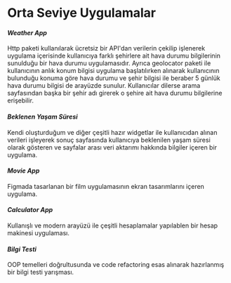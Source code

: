 # Orta Seviye Uygulamalar

#### *Weather App*
Http paketi kullanılarak ücretsiz bir API'dan verilerin çekilip işlenerek uygulama içerisinde kullanıcıya farklı şehirlere ait hava durumu bilgilerinin sunulduğu bir hava durumu uygulamasıdır. Ayrıca geolocator paketi ile kullanıcının anlık konum bilgisi uygulama başlatılırken alınarak kullanıcının bulunduğu konuma göre hava durumu ve şehir bilgisi ile beraber 5 günlük hava durumu bilgisi de arayüzde sunulur. Kullanıcılar dilerse arama sayfasından başka bir şehir adı girerek o şehire ait hava durumu bilgilerine erişebilir.

#### *Beklenen Yaşam Süresi*

Kendi oluşturduğum ve diğer çeşitli hazır widgetlar ile kullanıcıdan alınan verileri işleyerek sonuç sayfasında kullanıcıya beklenilen yaşam süresi olarak gösteren ve sayfalar arası veri aktarımı hakkında bilgiler içeren bir uygulama.

#### *Movie App*

Figmada tasarlanan bir film uygulamasının ekran tasarımlarını içeren uygulama.

#### *Calculator App*

Kullanışlı ve modern arayüzü ile çeşitli hesaplamalar yapılablen bir hesap makinesi uygulaması.

#### *Bilgi Testi* 

OOP temelleri doğrultusunda ve code refactoring esas alınarak hazırlanmış bir bilgi testi yarışması. 


